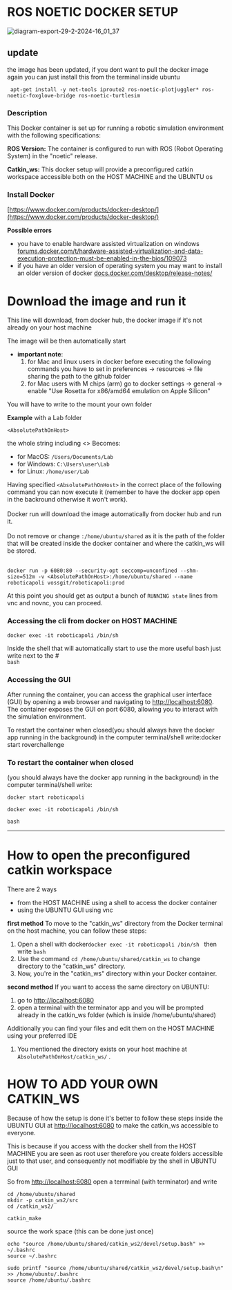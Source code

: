 # ROS NOETIC DOCKER SETUP
![diagram-export-29-2-2024-16_01_37](https://github.com/voss01/ROS/assets/49610092/b9cf01a2-96a0-4710-b81c-5e1a8b7ea4bb)


## update
the image has been updated, if you dont want to pull the docker image again you can just install this from the terminal inside ubuntu
```
 apt-get install -y net-tools iproute2 ros-noetic-plotjuggler* ros-noetic-foxglove-bridge ros-noetic-turtlesim
```
### Description
This Docker container is set up for running a robotic simulation environment with the following specifications:

**ROS Version:** The container is configured to run with ROS (Robot Operating System) in the "noetic" release.

**Catkin_ws:** This docker setup will provide a preconfigured catkin workspace accessible both on the HOST MACHINE and the UBUNTU os



### Install Docker
[﻿https://www.docker.com/products/docker-desktop/](https://www.docker.com/products/docker-desktop/) 

**Possible errors**

- you have to enable hardware assisted virtualization on windows [﻿forums.docker.com/t/hardware-assisted-virtualization-and-data-execution-protection-must-be-enabled-in-the-bios/109073](https://forums.docker.com/t/hardware-assisted-virtualization-and-data-execution-protection-must-be-enabled-in-the-bios/109073) 
- if you have an older version of operating system you may want to install an older version of docker [﻿docs.docker.com/desktop/release-notes/](https://docs.docker.com/desktop/release-notes/) 

# Download the image and run it
This line will download, from docker hub, the docker image if it's not already on your host machine

The image will be then automatically start



- **important note**:
  1. for Mac and linux users in docker before executing the following commands you have to set in preferences -> resources -> file sharing the path to the github folder
  2. for Mac users with M chips (arm) go to docker settings -> general -> enable "Use Rosetta for x86/amd64 emulation on Apple Silicon"


You will have to write to the mount your own folder

**Example** with a Lab folder

```
<AbsolutePathOnHost>
```
the whole string including <> Becomes:

- for MacOS: `/Users/Documents/Lab`
- for Windows: `C:\Users\user\Lab`
- for Linux: `/home/user/Lab`

Having specified `<AbsolutePathOnHost>` in the correct place of the following command you can now execute it (remember to have the docker app open in the backround otherwise it won't work).
<br>
<br>
Docker run will download the image automatically from docker hub and run it.
<br>
<br>
Do not remove or change `:/home/ubuntu/shared` as it is the path of the folder that will be created inside the docker container and where the catkin_ws will be stored.
<br>
<br>
```
docker run -p 6080:80 --security-opt seccomp=unconfined --shm-size=512m -v <AbsolutePathOnHost>:/home/ubuntu/shared --name roboticapoli vossgit/roboticapoli:prod
```
At this point you should get as output a bunch of `RUNNING state` lines from vnc and novnc, you can proceed.



### Accessing the cli from docker on HOST MACHINE
```
docker exec -it roboticapoli /bin/sh
```
Inside the shell that will automatically start to use the more useful bash just write next to the # <br>
`bash`


### Accessing the GUI
After running the container, you can access the graphical user interface (GUI) by opening a web browser and navigating to  [﻿http://localhost:6080](http://localhost:6080/). The container exposes the GUI on port 6080, allowing you to interact with the simulation environment.

To restart the container when closed(you should always have the docker app running in the background) in the computer terminal/shell write:docker start roverchallenge



### To restart the container when closed
(you should always have the docker app running in the background) in the computer terminal/shell write:

```
docker start roboticapoli
```
```
docker exec -it roboticapoli /bin/sh
```
`bash`

---

# How to open the preconfigured catkin workspace


There are 2 ways

- from the HOST MACHINE using a shell to access the docker container
- using the UBUNTU GUI using vnc

**first method**
To move to the "catkin_ws" directory from the Docker terminal on the host machine, you can follow these steps:

1. Open a shell with docker`docker exec -it roboticapoli /bin/sh ` then write `bash`
2. Use the command `cd /home/ubuntu/shared/catkin_ws`  to change directory to the "catkin_ws" directory.
3. Now, you're in the "catkin_ws" directory within your Docker container.



**second method**
If you want to access the same directory on UBUNTU:

1. go to  [﻿http://localhost:6080](http://localhost:6080/) 
2. open a terminal with the terminator app and you will be prompted already in the catkin_ws folder (which is inside /home/ubuntu/shared)


Additionally you can find your files and edit them on the HOST MACHINE using your preferred IDE

1. You mentioned the directory exists on your host machine at `AbsolutePathOnHost/catkin_ws/` .






# HOW TO ADD YOUR OWN CATKIN_WS
Because of how the setup is done it's better to follow these steps inside the UBUNTU GUI at [﻿http://localhost:6080](http://localhost:6080/) to make the catkin_ws accessible to everyone.



This is because if you access with the docker shell from the HOST MACHINE you are seen as root user therefore you create folders accessible just to that user, and consequently not modifiable by the shell in UBUNTU GUI



So from [﻿http://localhost:6080](http://localhost:6080/)  open a terrminal (with terminator) and write

```
cd /home/ubuntu/shared
mkdir -p catkin_ws2/src
cd /catkin_ws2/

catkin_make
```
source the work space (this can be done just once)

```
echo "source /home/ubuntu/shared/catkin_ws2/devel/setup.bash" >> ~/.bashrc
source ~/.bashrc

sudo printf "source /home/ubuntu/shared/catkin_ws2/devel/setup.bash\n" >> /home/ubuntu/.bashrc
source /home/ubuntu/.bashrc
```


